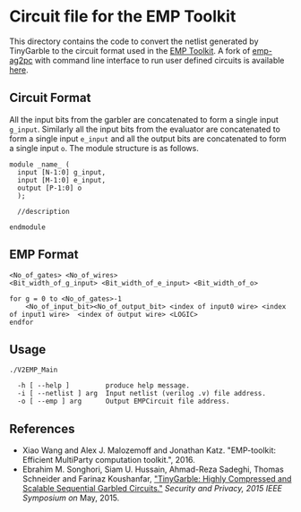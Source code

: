 Circuit file for the EMP Toolkit
=======
This directory contains the code to convert the netlist generated by TinyGarble to the circuit format used in the [EMP Toolkit](https://github.com/emp-toolkit).
A fork of [emp-ag2pc](https://github.com/emp-toolkit/emp-ag2pc) with command line interface to run user defined circuits is available [here](https://github.com/siamumar/emp-ag2pc).

## Circuit Format
All the input bits from the garbler are concatenated to form a single input `g_input`. Similarly all the input bits from the evaluator are concatenated to form a single input `e_input` and all the output bits are concatenated to form a single input `o`. The module structure is as follows. 
```
module _name_ ( 
  input [N-1:0] g_input,
  input [M-1:0] e_input,
  output [P-1:0] o
  );
  
  //description
  
endmodule 
```

## EMP Format
```
<No_of_gates> <No_of_wires>
<Bit_width_of_g_input> <Bit_width_of_e_input> <Bit_width_of_o> 

for g = 0 to <No_of_gates>-1
	<No_of_input_bit><No_of_output_bit> <index of input0 wire> <index of input1 wire>  <index of output wire> <LOGIC>
endfor
```

## Usage
```
./V2EMP_Main 

  -h [ --help ]         produce help message.
  -i [ --netlist ] arg  Input netlist (verilog .v) file address.
  -o [ --emp ] arg      Output EMPCircuit file address.

```

## References
- Xiao Wang and Alex J. Malozemoff and Jonathan Katz. "EMP-toolkit: Efficient MultiParty computation toolkit.", 2016. 
- Ebrahim M. Songhori, Siam U. Hussain, Ahmad-Reza Sadeghi, Thomas Schneider
and Farinaz Koushanfar, ["TinyGarble: Highly Compressed and Scalable Sequential
Garbled Circuits."](http://esonghori.github.io/file/TinyGarble.pdf) <i>Security
and Privacy, 2015 IEEE Symposium on</i> May, 2015.


